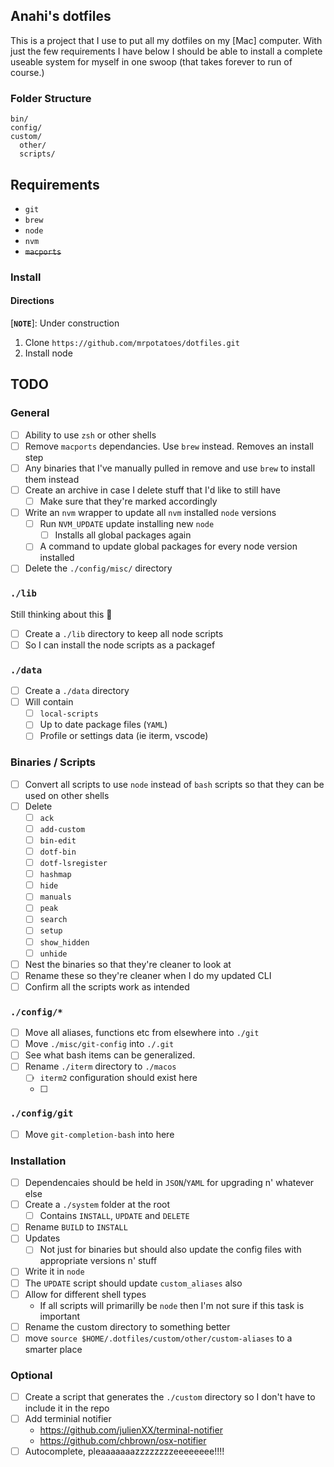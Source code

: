 ## Anahi's dotfiles
This is a project that I use to put all my dotfiles on my [Mac] computer. With just the few requirements I have below I should be able to install a complete useable system for myself in one swoop (that takes forever to run of course.)

### Folder Structure
```
bin/
config/
custom/
  other/
  scripts/
```

## Requirements
- `git`
- `brew`
- `node`
- `nvm`
- ~~`macports`~~

### Install
#### Directions
[**`NOTE`**]: Under construction

1. Clone `https://github.com/mrpotatoes/dotfiles.git`
2. Install node

## TODO
### General
- [ ] Ability to use `zsh` or other shells
- [ ] Remove `macports` dependancies. Use `brew` instead. Removes an install step
- [ ] Any binaries that I've manually pulled in remove and use `brew` to install them instead
- [ ] Create an archive in case I delete stuff that I'd like to still have
  - [ ] Make sure that they're marked accordingly
- [ ] Write an `nvm` wrapper to update all `nvm` installed `node` versions
  - [ ] Run `NVM_UPDATE` update installing new `node`
    - [ ] Installs all global packages again
  - [ ] A command to update global packages for every node version installed
- [ ] Delete the `./config/misc/` directory

### `./lib`
Still thinking about this 🤔

- [ ] Create a `./lib` directory to keep all node scripts
- [ ] So I can install the node scripts as a packagef

### `./data`
- [ ] Create a `./data` directory
- [ ] Will contain
  - [ ] `local-scripts`
  - [ ] Up to date package files (`YAML`)
  - [ ] Profile or settings data (ie iterm, vscode)

### Binaries / Scripts
- [ ] Convert all scripts to use `node` instead of `bash` scripts so that they can be used on other shells
- [ ] Delete
  - [ ] `ack`
  - [ ] `add-custom`
  - [ ] `bin-edit`
  - [ ] `dotf-bin`
  - [ ] `dotf-lsregister`
  - [ ] `hashmap`
  - [ ] `hide`
  - [ ] `manuals`
  - [ ] `peak`
  - [ ] `search`
  - [ ] `setup`
  - [ ] `show_hidden`
  - [ ] `unhide`
- [ ] Nest the binaries so that they're cleaner to look at
- [ ] Rename these so they're cleaner when I do my updated CLI
- [ ] Confirm all the scripts work as intended

### `./config/*`
- [ ] Move all aliases, functions etc from elsewhere into `./git`
- [ ] Move `./misc/git-config` into `./.git`
- [ ] See what bash items can be generalized.
- [ ] Rename `./iterm` directory to `./macos`
  - [ ] `iterm2` configuration should exist here
  - [ ] 

### `./config/git`
- [ ] Move `git-completion-bash` into here

### Installation
- [ ] Dependencaies should be held in `JSON`/`YAML` for upgrading n' whatever else
- [ ] Create a `./system` folder at the root
  - [ ] Contains `INSTALL`, `UPDATE` and `DELETE`
- [ ] Rename `BUILD` to `INSTALL`
- [ ] Updates
  - [ ] Not just for binaries but should also update the config files with appropriate versions n' stuff
- [ ] Write it in `node`
- [ ] The `UPDATE` script should update `custom_aliases` also
- [ ] Allow for different shell types
  - If all scripts will primarilly be `node` then I'm not sure if this task is important
- [ ] Rename the custom directory to something better
- [ ] move `source $HOME/.dotfiles/custom/other/custom-aliases` to a smarter place

### Optional
- [ ] Create a script that generates the `./custom` directory so I don't have to include it in the repo
- [ ] Add terminial notifier
  - https://github.com/julienXX/terminal-notifier
  - https://github.com/chbrown/osx-notifier 
- [ ] Autocomplete, pleaaaaaaazzzzzzzzeeeeeeee!!!!
